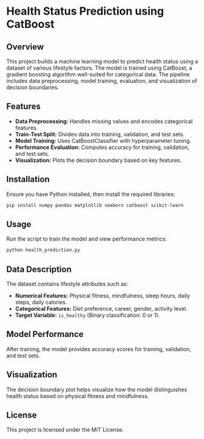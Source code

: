 # Health Status Prediction using CatBoost

## Overview
This project builds a machine learning model to predict health status using a dataset of various lifestyle factors. The model is trained using CatBoost, a gradient boosting algorithm well-suited for categorical data. The pipeline includes data preprocessing, model training, evaluation, and visualization of decision boundaries.

## Features
- **Data Preprocessing:** Handles missing values and encodes categorical features.
- **Train-Test Split:** Divides data into training, validation, and test sets.
- **Model Training:** Uses CatBoostClassifier with hyperparameter tuning.
- **Performance Evaluation:** Computes accuracy for training, validation, and test sets.
- **Visualization:** Plots the decision boundary based on key features.

## Installation
Ensure you have Python installed, then install the required libraries:
```bash
pip install numpy pandas matplotlib seaborn catboost scikit-learn
```

## Usage
Run the script to train the model and view performance metrics:
```bash
python health_prediction.py
```

## Data Description
The dataset contains lifestyle attributes such as:
- **Numerical Features:** Physical fitness, mindfulness, sleep hours, daily steps, daily calories.
- **Categorical Features:** Diet preference, career, gender, activity level.
- **Target Variable:** `is_healthy` (Binary classification: 0 or 1).

## Model Performance
After training, the model provides accuracy scores for training, validation, and test sets.

## Visualization
The decision boundary plot helps visualize how the model distinguishes health status based on physical fitness and mindfulness.

## License
This project is licensed under the MIT License.

